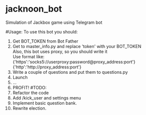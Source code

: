 # jacknoon_bot
Simulation of Jackbox game using Telegram bot
 
#Usage:
To use this bot you should:
1) Get BOT_TOKEN from Bot Father 
2) Get to master_info.py and replace 'token' with your BOT_TOKEN \
 Also, this bot uses proxy, so you should write it\
 Use format like: \
 {'https':'socks5://userproxy:password@proxy_address:port'}\
 {'http':'http://proxy_address:port'}
3) Write a couple of questions and put them to questions.py
4) Launch 
5) ...
6) PROFIT!
#TODO:
1) Refactor the code    
2) Add /kick_user and settings menu   
3) Implement basic question bank.
4) Rewrite election.